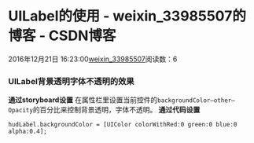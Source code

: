 # UILabel的使用 - weixin_33985507的博客 - CSDN博客
2016年12月21日 16:23:00[weixin_33985507](https://me.csdn.net/weixin_33985507)阅读数：6
### UILabel背景透明字体不透明的效果
**通过storyboard设置**
在属性栏里设置当前控件的`backgroundColor–other–Opacity`的百分比来控制背景透明，字体不透明。
**通过代码设置**
```
hudLabel.backgroundColor = [UIColor colorWithRed:0 green:0 blue:0 alpha:0.4];
```

